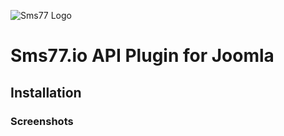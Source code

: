 ![Sms77 Logo](https://www.sms77.io/wp-content/uploads/2019/07/sms77-Logo-400x79.png)

# Sms77.io API Plugin for Joomla

## Installation

### Screenshots